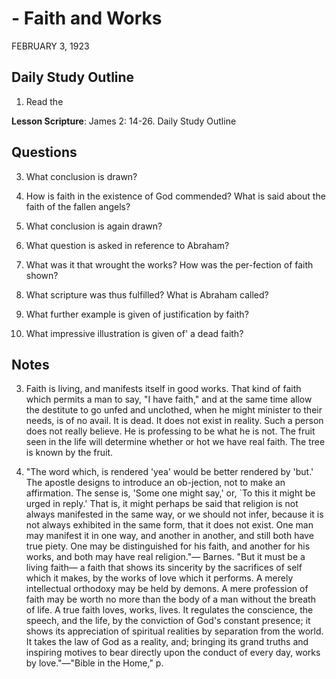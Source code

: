 # - Faith and Works
FEBRUARY 3, 1923

## Daily Study Outline

1. Read the

**Lesson Scripture**: James 2: 14-26. Daily Study Outline

## Questions

3. What conclusion is drawn? 

6. How is faith in the existence of God commended? What is said about the faith of the fallen angels? 

7. What conclusion is again drawn? 

8. What question is asked in reference to Abraham? 

9. What was it that wrought the works? How was the per-fection of faith shown? 

10. What scripture was thus fulfilled? What is Abraham called? 

13. What further example is given of justification by faith? 

14. What impressive illustration is given of' a dead faith? 

## Notes

3. Faith is living, and manifests itself in good works. That kind of faith which permits a man to say, "I have faith," and at the same time allow the destitute to go unfed and unclothed, when he might minister to their needs, is of no avail. It is dead. It does not exist in reality. Such a person does not really believe. He is professing to be what he is not. The fruit seen in the life will determine whether or hot we have real faith. The tree is known by the fruit.

3. "The word which, is rendered 'yea' would be better rendered by 'but.' The apostle designs to introduce an ob-jection, not to make an affirmation. The sense is, 'Some one might say,' or, `To this it might be urged in reply.' That is, it might perhaps be said that religion is not always manifested in the same way, or we should not infer, because it is not always exhibited in the same form, that it does not exist. One man may manifest it in one way, and another in another, and still both have true piety. One may be distinguished for his faith, and another for his works, and both may have real religion."— Barnes. "But it must be a living faith— a faith that shows its sincerity by the sacrifices of self which it makes, by the works of love which it performs. A merely intellectual orthodoxy may be held by demons. A mere profession of faith may be worth no more than the body of a man without the breath of life. A true faith loves, works, lives. It regulates the conscience, the speech, and the life, by the conviction of God's constant presence; it shows its appreciation of spiritual realities by separation from the world. It takes the law of God as a reality, and; bringing its grand truths and inspiring motives to bear directly upon the conduct of every day, works by love."—"Bible in the Home," p.
